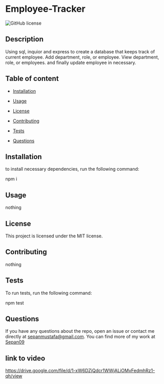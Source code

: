 
# Employee-Tracker
![GitHub license](https://img.shields.io/badge/license-MIT-blue.svg)


## Description
Using sql, inquior and express to create a database that keeps track of current employee. Add department, role, or employee. View department, role, or employees. and finally update employee in necessary.

## Table of content
* [Installation](#installation)

* [Usage](#usage)

* [License](#license)

* [Contributing](#contributing)

* [Tests](#tests)

* [Questions](#questions)

## Installation
to install necessary dependencies, run the following command:

npm i

## Usage 
nothing

## License 
This project is licensed under the MIT license.

## Contributing 
nothing

## Tests 
To run tests, run the following command:

npm test

## Questions
If you have any questions about the repo, open an issue or contact me directly at sepanmustafa@gmail.com. You can find more of my work at [Sepan09](https://github.com/Sepan09)

## link to video 
https://drive.google.com/file/d/1-xW6DZjQdcr1WWjALiOMvFedmhRz1-qh/view